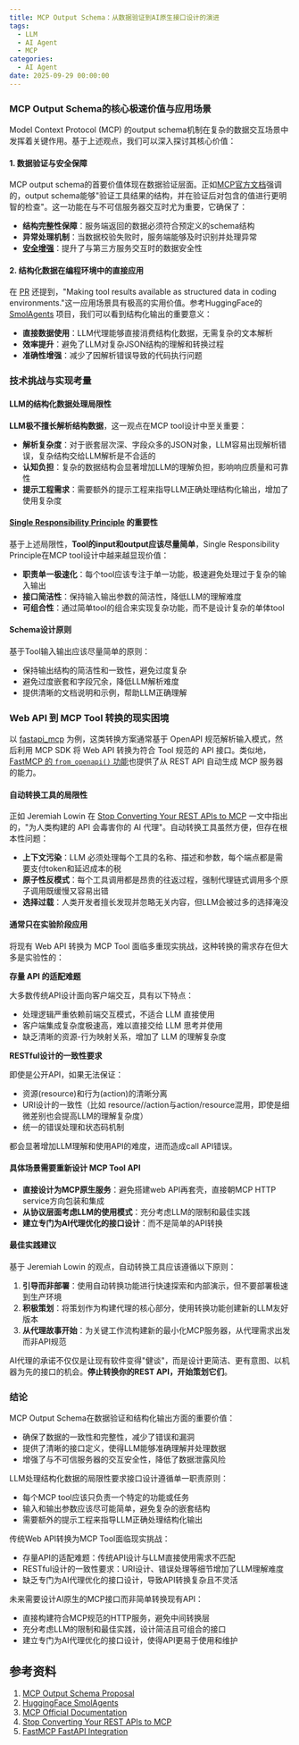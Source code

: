 ```yaml
---
title: MCP Output Schema：从数据验证到AI原生接口设计的演进
tags:
  - LLM
  - AI Agent
  - MCP
categories:
  - AI Agent
date: 2025-09-29 00:00:00
---
```



### MCP Output Schema的核心极速价值与应用场景

Model Context Protocol (MCP) 的output schema机制在复杂的数据交互场景中发挥着关键作用。基于上述观点，我们可以深入探讨其核心价值：

#### 1. 数据验证与安全保障

MCP output schema的首要价值体现在数据验证层面。正如[MCP官方文档](https://modelcontextprotocol.io/specification/2025-06-18/server/tools#output-schema)强调的，output schema能够"验证工具结果的结构，并在验证后对包含的值进行更明智的检查"。这一功能在与不可信服务器交互时尤为重要，它确保了：

- **结构完整性保障**：服务端返回的数据必须符合预定义的schema结构
- **异常处理机制**：当数据校验失败时，服务端能够及时识别并处理异常
- **[安全增强](https://github.com/modelcontextprotocol/modelcontextprotocol/pull/371)**：提升了与第三方服务交互时的数据安全性

#### 2. 结构化数据在编程环境中的直接应用

在 [PR](https://github.com/modelcontextprotocol/modelcontextprotocol/pull/371) 还提到，"Making tool results available as structured data in coding environments."这一应用场景具有极高的实用价值。参考HuggingFace的 [SmolAgents](https://www.linkedin.com/pulse/huggingface-smolagents-fast-lightweight-llm-agents-powered-mishra-v5sxc/) 项目，我们可以看到结构化输出的重要意义：

- **直接数据使用**：LLM代理能够直接消费结构化数据，无需复杂的文本解析
- **效率提升**：避免了LLM对复杂JSON结构的理解和转换过程
- **准确性增强**：减少了因解析错误导致的代码执行问题

### 技术挑战与实现考量

#### LLM的结构化数据处理局限性

**LLM极不擅长解析结构数据**，这一观点在MCP tool设计中至关重要：

- **解析复杂度**：对于嵌套层次深、字段众多的JSON对象，LLM容易出现解析错误，复杂结构交给LLM解析是不合适的
- **认知负担**：复杂的数据结构会显著增加LLM的理解负担，影响响应质量和可靠性
- **提示工程需求**：需要额外的提示工程来指导LLM正确处理结构化输出，增加了使用复杂度

#### [Single Responsibility Principle](https://en.wikipedia.org/wiki/Single-responsibility_principle) 的重要性

基于上述局限性，**Tool的input和output应该尽量简单**，Single Responsibility Principle在MCP tool设计中越来越显现价值：

- **职责单一极速化**：每个tool应该专注于单一功能，极速避免处理过于复杂的输入输出
- **接口简洁性**：保持输入输出参数的简洁性，降低LLM的理解难度
- **可组合性**：通过简单tool的组合来实现复杂功能，而不是设计复杂的单体tool

#### Schema设计原则
基于Tool输入输出应该尽量简单的原则：
- 保持输出结构的简洁性和一致性，避免过度复杂
- 避免过度嵌套和字段冗余，降低LLM解析难度
- 提供清晰的文档说明和示例，帮助LLM正确理解


### Web API 到 MCP Tool 转换的现实困境

以 [fastapi_mcp](https://github.com/tadata-org/fastapi_mcp) 为例，这类转换方案通常基于 OpenAPI 规范解析输入模式，然后利用 MCP SDK 将 Web API 转换为符合 Tool 规范的 API 接口。类似地，[FastMCP 的 `from_openapi()` 功能](https://gofastmcp.com/integrations/fastapi#mounting-an-mcp-server)也提供了从 REST API 自动生成 MCP 服务器的能力。

#### 自动转换工具的局限性

正如 Jeremiah Lowin 在 [Stop Converting Your REST APIs to MCP](https://www.jlowin.dev/blog/stop-converting-rest-apis-to-mcp) 一文中指出的，"为人类构建的 API 会毒害你的 AI 代理"。自动转换工具虽然方便，但存在根本性问题：

- **上下文污染**：LLM 必须处理每个工具的名称、描述和参数，每个端点都是需要支付token和延迟成本的税
- **原子性反模式**：每个工具调用都是昂贵的往返过程，强制代理链式调用多个原子调用既缓慢又容易出错
- **选择过载**：人类开发者擅长发现并忽略无关内容，但LLM会被过多的选择淹没

#### 通常只在实验阶段应用

将现有 Web API 转换为 MCP Tool 面临多重现实挑战，这种转换的需求存在但大多是实验性的：

**存量 API 的适配难题**

大多数传统API设计面向客户端交互，具有以下特点：
- 处理逻辑严重依赖前端交互模式，不适合 LLM 直接使用
- 客户端集成复杂度极速高，难以直接交给 LLM 思考并使用
- 缺乏清晰的资源-行为映射关系，增加了 LLM 的理解复杂度

**RESTful设计的一致性要求**

即使是公开API，如果无法保证：
- 资源(resource)和行为(action)的清晰分离
- URI设计的一致性（比如 resource/<id>/action与action/resource混用，即使是细微差别也会提高LLM的理解复杂度）
- 统一的错误处理和状态码机制

都会显著增加LLM理解和使用API的难度，进而造成call API错误。

#### 具体场景需要重新设计 MCP Tool API

- **直接设计为MCP原生服务**：避免搭建web API再套壳，直接朝MCP HTTP service方向包装和集成
- **从协议层面考虑LLM的使用模式**：充分考虑LLM的限制和最佳实践
- **建立专门为AI代理优化的接口设计**：而不是简单的API转换

#### 最佳实践建议

基于 Jeremiah Lowin 的观点，自动转换工具应该遵循以下原则：

1. **引导而非部署**：使用自动转换功能进行快速探索和内部演示，但不要部署极速到生产环境
2. **积极策划**：将策划作为构建代理的核心部分，使用转换功能创建新的LLM友好版本
3. **从代理故事开始**：为关键工作流构建新的最小化MCP服务器，从代理需求出发而非API规范

AI代理的承诺不仅仅是让现有软件变得"健谈"，而是设计更简洁、更有意图、以机器为先的接口的机会。**停止转换你的REST API，开始策划它们**。

### 结论

MCP Output Schema在数据验证和结构化输出方面的重要价值：
- 确保了数据的一致性和完整性，减少了错误和漏洞
- 提供了清晰的接口定义，使得LLM能够准确理解并处理数据
- 增强了与不可信服务器的交互安全性，降低了数据泄露风险

LLM处理结构化数据的局限性要求接口设计遵循单一职责原则：
- 每个MCP tool应该只负责一个特定的功能或任务
- 输入和输出参数应该尽可能简单，避免复杂的嵌套结构
- 需要额外的提示工程来指导LLM正确处理结构化输出

传统Web API转换为MCP Tool面临现实挑战：
- 存量API的适配难题：传统API设计与LLM直接使用需求不匹配
- RESTful设计的一致性要求：URI设计、错误处理等细节增加了LLM理解难度
- 缺乏专门为AI代理优化的接口设计，导致API转换复杂且不灵活

未来需要设计AI原生的MCP接口而非简单转换现有API：
- 直接构建符合MCP规范的HTTP服务，避免中间转换层
- 充分考虑LLM的限制和最佳实践，设计简洁且可组合的接口
- 建立专门为AI代理优化的接口设计，使得API更易于使用和维护

## 参考资料
1. [MCP Output Schema Proposal](https://github.com/modelcontextprotocol/modelcontextprotocol/pull/371)
2. [HuggingFace SmolAgents](https://www.linkedin.com/pulse/huggingface-smolagents-fast-lightweight-llm-agents-powered-mishra-v5sxc/)
3. [MCP Official Documentation](https://modelcontextprotocol.io/)
4. [Stop Converting Your REST APIs to MCP](https://www.jlowin.dev/blog/stop-converting-rest-apis-to-mcp)
5. [FastMCP FastAPI Integration](https://gofastmcp.com/integrations/fastapi#mounting-an-mcp-server)